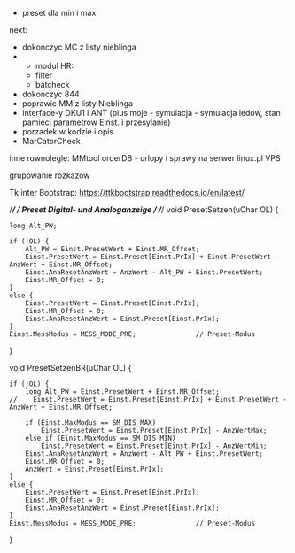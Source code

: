 - preset dla min i max


next:
- dokonczyc MC z listy nieblinga
- -  modul HR:
	- filter
	- batcheck
- dokonczyc 844
- poprawic MM z listy Nieblinga
- interface-y DKU1 i ANT (plus moje - symulacja - symulacja ledow, stan pamieci parametrow Einst. i przesylanie)
- porzadek w kodzie i opis
- MarCatorCheck


inne rownolegle:
MMtool
orderDB - urlopy i sprawy na serwer linux.pl VPS

grupowanie rozkazow

Tk inter Bootstrap:
https://ttkbootstrap.readthedocs.io/en/latest/


/****************************************************************************/
/*  Preset Digital- und Analoganzeige                                       */
/****************************************************************************/
void PresetSetzen(uChar OL) {

    long Alt_PW;

    if (!OL) {
        Alt_PW = Einst.PresetWert + Einst.MR_Offset;
        Einst.PresetWert = Einst.Preset[Einst.PrIx] + Einst.PresetWert - AnzWert + Einst.MR_Offset;
        Einst.AnaResetAnzWert = AnzWert - Alt_PW + Einst.PresetWert;
        Einst.MR_Offset = 0;
    }
    else {
        Einst.PresetWert = Einst.Preset[Einst.PrIx];
        Einst.MR_Offset = 0;
        Einst.AnaResetAnzWert = Einst.Preset[Einst.PrIx];
    }
    Einst.MessModus = MESS_MODE_PRE;               // Preset-Modus
}

void PresetSetzenBR(uChar OL) {

    if (!OL) {
        long Alt_PW = Einst.PresetWert + Einst.MR_Offset;
    //    Einst.PresetWert = Einst.Preset[Einst.PrIx] + Einst.PresetWert - AnzWert + Einst.MR_Offset;

        if (Einst.MaxModus == SM_DIS_MAX)
            Einst.PresetWert = Einst.Preset[Einst.PrIx] - AnzWertMax;
        else if (Einst.MaxModus == SM_DIS_MIN)
            Einst.PresetWert = Einst.Preset[Einst.PrIx] - AnzWertMin;
        Einst.AnaResetAnzWert = AnzWert - Alt_PW + Einst.PresetWert;
        Einst.MR_Offset = 0;
        AnzWert = Einst.Preset[Einst.PrIx];
    }
    else {
        Einst.PresetWert = Einst.Preset[Einst.PrIx];
        Einst.MR_Offset = 0;
        Einst.AnaResetAnzWert = Einst.Preset[Einst.PrIx];
    }
    Einst.MessModus = MESS_MODE_PRE;               // Preset-Modus
}